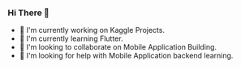 ### Hi There :wave:

- :telescope: I'm currently working on Kaggle Projects.
- :seedling: I'm currently learning Flutter.
- :dancers: I'm looking to collaborate on Mobile Application Building. 
- :penguin: I'm looking for help with Mobile Application backend learning.
